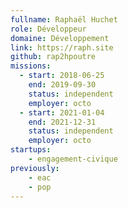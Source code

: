 ```yaml
---
fullname: Raphaël Huchet
role: Développeur
domaine: Développement
link: https://raph.site
github: rap2hpoutre
missions:
  - start: 2018-06-25
    end: 2019-09-30
    status: independent
    employer: octo
  - start: 2021-01-04
    end: 2021-12-31
    status: independent
    employer: octo
startups:
    - engagement-civique
previously:
    - eac
    - pop
---
```

